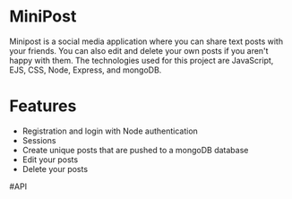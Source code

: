 ﻿# MiniPost

Minipost is a social media application where you can share text posts with your friends. You can also edit and delete your own posts if you aren't happy with them. The technologies used for this project are JavaScript, EJS, CSS, Node, Express, and mongoDB.

# Features

- Registration and login with Node authentication
- Sessions
- Create unique posts that are pushed to a mongoDB database
- Edit your posts
- Delete your posts

#API
